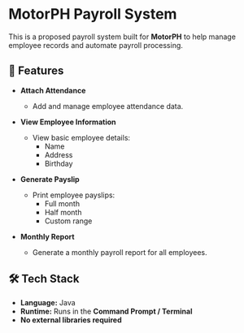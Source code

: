 # MotorPH Payroll System

This is a proposed payroll system built for **MotorPH** to help manage employee records and automate payroll processing.

## 📌 Features

- **Attach Attendance**
  - Add and manage employee attendance data.

- **View Employee Information**
  - View basic employee details:
    - Name
    - Address
    - Birthday

- **Generate Payslip**
  - Print employee payslips:
    - Full month
    - Half month
    - Custom range

- **Monthly Report**
  - Generate a monthly payroll report for all employees.

## 🛠 Tech Stack

- **Language:** Java
- **Runtime:** Runs in the **Command Prompt / Terminal**
- **No external libraries required**
